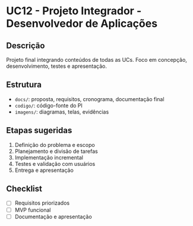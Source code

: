 # UC12 - Projeto Integrador - Desenvolvedor de Aplicações

## Descrição
Projeto final integrando conteúdos de todas as UCs. Foco em concepção, desenvolvimento, testes e apresentação.

## Estrutura
- `docs/`: proposta, requisitos, cronograma, documentação final
- `codigo/`: código-fonte do PI
- `imagens/`: diagramas, telas, evidências

## Etapas sugeridas
1. Definição do problema e escopo
2. Planejamento e divisão de tarefas
3. Implementação incremental
4. Testes e validação com usuários
5. Entrega e apresentação

## Checklist
- [ ] Requisitos priorizados
- [ ] MVP funcional
- [ ] Documentação e apresentação
